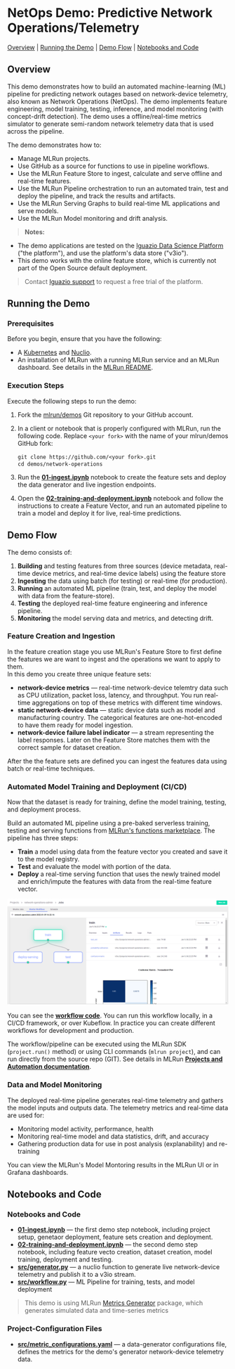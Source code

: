 # NetOps Demo: Predictive Network Operations/Telemetry

[Overview](#overview)&nbsp;| [Running the Demo](#demo-run)&nbsp;| [Demo Flow](#demo-flow)&nbsp;|  [Notebooks and Code](#notebooks-and-code)

## Overview

This demo demonstrates how to build an automated machine-learning (ML) pipeline for predicting network outages based on network-device telemetry, also known as Network Operations (NetOps).
The demo implements feature engineering, model training, testing, inference, and model monitoring (with concept-drift detection).
The demo uses a offline/real-time metrics simulator to generate semi-random network telemetry data that is used across the pipeline.

The demo demonstrates how to:

- Manage MLRun projects.
- Use GitHub as a source for functions to use in pipeline workflows.
- Use the MLRun Feature Store to ingest, calculate and serve offline and real-time features.
- Use the MLRun Pipeline orchestration to run an automated train, test and deploy the pipeline, and track the results and artifacts.
- Use the MLRun Serving Graphs to build real-time ML applications and serve models.
- Use the MLRun Model monitoring and drift analysis.

> **Notes:** 
   - The demo applications are tested on the [Iguazio Data Science Platform](https://www.iguazio.com) ("the platform"), and use the platform's data store ("v3io"). 
   - This demo works with the online feature store, which is currently not part of the Open Source default deployment.
   
> Contact [Iguazio support](mailto:support@iguazio.com) to request a free trial of the platform.

<a id="demo-run"></a>
## Running the Demo

<a id="demo-run-prerequisites"></a>
### Prerequisites

Before you begin, ensure that you have the following:

- A [Kubernetes](https://kubernetes.io/) and [Nuclio](https://nuclio.io/).
- An installation of MLRun with a running MLRun service and an MLRun dashboard.
    See details in the [MLRun README](https://github.com/mlrun/mlrun).

<a id="demo-execution-steps"></a>
### Execution Steps

Execute the following steps to run the demo:

1. Fork the [mlrun/demos](https://github.com/mlrun/demos) Git repository to your GitHub account.

2. In a client or notebook that is properly configured with MLRun, run the following code. Replace `<your fork>` with the name of your mlrun/demos GitHub fork:
    ```
    git clone https://github.com/<your fork>.git
    cd demos/network-operations
    ```

3. Run the [**01-ingest.ipynb**](01-ingest.ipynb) notebook to create the feature sets and deploy the data generator and live ingestion endpoints.

4. Open the [**02-training-and-deployment.ipynb**](02-training-and-deployment.ipynb) notebook and follow the instructions to create a Feature Vector, and run an automated pipeline to train a model and deploy it for live, real-time predictions.

<a id="demo-flow"></a>
## Demo Flow

The demo consists of:
1. **Building** and testing features from three sources (device metadata, real-time device metrics, and real-time device labels) using the feature store
2. **Ingesting** the data using batch (for testing) or real-time (for production).
3. **Running** an automated ML pipeline (train, test, and deploy the model with data from the feature-store).
4. **Testing** the deployed real-time feature engineering and inference pipeline.
5. **Monitoring** the model serving data and metrics, and detecting drift.

<a id="feature-creation"></a>
### Feature Creation and Ingestion

In the feature creation stage you use MLRun's Feature Store to first define the features we are want to ingest and the operations we want to apply to them.  
In this demo you create three unique feature sets:
- **network-device metrics** &mdash; real-time network-device telemtry data such as CPU utilization, packet loss, latency, and throughput. You run real-time aggregations on top of these metrics with different time windows.
- **static network-device data** &mdash; static device data such as model and manufacturing country. The categorical features are one-hot-encoded to have them ready for model ingestion.
- **network-device failure label indicator** &mdash; a stream representing the label responses. Later on the Feature Store matches them with the correct sample for dataset creation.

After the the feature sets are defined you can ingest the features data using batch or real-time techniques.

<a id="model-training"></a>
### Automated Model Training and Deployment (CI/CD)

Now that the dataset is ready for training, define the model training, testing, and deployment process.

Build an automated ML pipeline using a pre-baked serverless training, testing and serving functions from [MLRun's functions marketplace](https://www.mlrun.org/marketplace/). The pipeline has three steps:
* **Train** a model using data from the feature vector you created and save it to the model registry.
* **Test** and evaluate the model with portion of the data.
* **Deploy** a real-time serving function that uses the newly trained model and enrich/impute the features with data from the real-time feature vector. 

![](images/pipeline.png)

You can see the [**workflow code**](./src/workflow.py). You can run this workflow locally, in a CI/CD framework, or over Kubeflow. 
In practice you can create different workflows for development and production.

The workflow/pipeline can be executed using the MLRun SDK (`project.run()` method) or using CLI commands (`mlrun project`), 
and can run directly from the source repo (GIT). See details in MLRun [**Projects and Automation documentation**](https://docs.mlrun.org/en/latest/projects/overview.html).

<a id="model-Deployment-and-monitoring"></a>
### Data and Model Monitoring

The deployed real-time pipeline generates real-time telemetry and gathers the model inputs and outputs data. The telemetry 
metrics and real-time data are used for:
* Monitoring model activity, performance, health 
* Monitoring real-time model and data statistics, drift, and accuracy
* Gathering production data for use in post analysis (explanability) and re-training 

You can view the MLRun's Model Montoring results in the MLRun UI or in Grafana dashboards.


<a id="notebooks-and-code"></a>
## Notebooks and Code

<a id="notebooks"></a>
### Notebooks and Code

- [**01-ingest.ipynb**](01-ingest.ipynb) &mdash; the first demo step notebook, including project setup, genetaor deployment, feature sets creation and deployment.
- [**02-training-and-deployment.ipynb**](02-training-and-deployment.ipynb) &mdash; the second demo step notebook, including feature vecto creation, dataset creation, model training, deployment and testing.
- [**src/generator.py**](src/generator.py) &mdash; a nuclio function to generate live network-device telemetry and publish it to a v3io stream.
- [**src/workflow.py**](src/workflow.py) &mdash; ML Pipeline for training, tests, and model deployment

> This demo is using MLRun [Metrics Generator](https://github.com/mlrun/metrics-gen) package, 
> which generates simulated data and time-series metrics

<a id="project-cfg-files"></a>
### Project-Configuration Files

- [**src/metric_configurations.yaml**](src/metric_configurations.yaml) &mdash; a data-generator configurations file, defines the metrics for the demo's generator network-device telemetry data.

